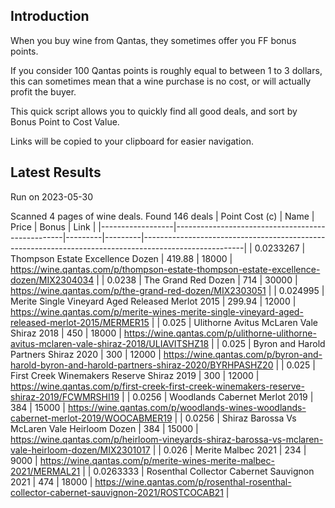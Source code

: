 ## Introduction

When you buy wine from Qantas, they sometimes offer you FF bonus points. 

If you consider 100 Qantas points is roughly equal to between 1 to 3 dollars, this can sometimes mean that a wine purchase is no cost, or will actually profit the buyer.

This quick script allows you to quickly find all good deals, and sort by Bonus Point to Cost Value.

Links will be copied to your clipboard for easier navigation.

## Latest Results

Run on 2023-05-30

Scanned 4 pages of wine deals.
Found 146 deals
|   Point Cost (c) | Name                                             |   Price |   Bonus | Link                                                                                                  |
|------------------|--------------------------------------------------|---------|---------|-------------------------------------------------------------------------------------------------------|
|        0.0233267 | Thompson Estate Excellence Dozen                 |  419.88 |   18000 | https://wine.qantas.com/p/thompson-estate-thompson-estate-excellence-dozen/MIX2304034                 |
|        0.0238    | The Grand Red Dozen                              |  714    |   30000 | https://wine.qantas.com/p/the-grand-red-dozen/MIX2303051                                              |
|        0.024995  | Merite Single Vineyard Aged Released Merlot 2015 |  299.94 |   12000 | https://wine.qantas.com/p/merite-wines-merite-single-vineyard-aged-released-merlot-2015/MERMER15      |
|        0.025     | Ulithorne Avitus McLaren Vale Shiraz 2018        |  450    |   18000 | https://wine.qantas.com/p/ulithorne-ulithorne-avitus-mclaren-vale-shiraz-2018/ULIAVITSHZ18            |
|        0.025     | Byron and Harold Partners Shiraz 2020            |  300    |   12000 | https://wine.qantas.com/p/byron-and-harold-byron-and-harold-partners-shiraz-2020/BYRHPASHZ20          |
|        0.025     | First Creek Winemakers Reserve Shiraz 2019       |  300    |   12000 | https://wine.qantas.com/p/first-creek-first-creek-winemakers-reserve-shiraz-2019/FCWMRSHI19           |
|        0.0256    | Woodlands Cabernet Merlot 2019                   |  384    |   15000 | https://wine.qantas.com/p/woodlands-wines-woodlands-cabernet-merlot-2019/WOOCABMER19                  |
|        0.0256    | Shiraz Barossa Vs McLaren Vale Heirloom Dozen    |  384    |   15000 | https://wine.qantas.com/p/heirloom-vineyards-shiraz-barossa-vs-mclaren-vale-heirloom-dozen/MIX2301017 |
|        0.026     | Merite Malbec 2021                               |  234    |    9000 | https://wine.qantas.com/p/merite-wines-merite-malbec-2021/MERMAL21                                    |
|        0.0263333 | Rosenthal Collector Cabernet Sauvignon 2021      |  474    |   18000 | https://wine.qantas.com/p/rosenthal-rosenthal-collector-cabernet-sauvignon-2021/ROSTCOCAB21           |

